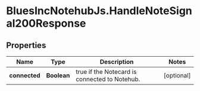 # BluesIncNotehubJs.HandleNoteSignal200Response

## Properties

Name | Type | Description | Notes
------------ | ------------- | ------------- | -------------
**connected** | **Boolean** | true if the Notecard is connected to Notehub. | [optional] 


